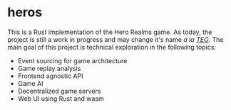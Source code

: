 # heros

This is a Rust implementation of the Hero Realms game. As today, the project is
still a work in progress and may change it's name _a la_
[_TEG_](https://en.wikipedia.org/wiki/Ten%C3%A9s_Empanadas_Graciela). The main
goal of this project is technical exploration in the following topics:

- Event sourcing for game architecture
- Game replay analysis
- Frontend agnostic API
- Game AI 
- Decentralized game servers
- Web UI using Rust and wasm
